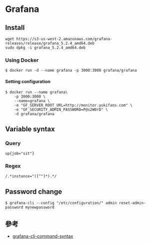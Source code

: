 # Grafana

## Install

```
wget https://s3-us-west-2.amazonaws.com/grafana-releases/release/grafana_5.2.4_amd64.deb 
sudo dpkg -i grafana_5.2.4_amd64.deb 
```

### Using Docker

```
$ docker run -d --name grafana -p 3000:3000 grafana/grafana
```

#### Setting configuration

```
$ docker run --name grafana\
    -p 3000:3000 \
    --name=grafana \
    -e "GF_SERVER_ROOT_URL=http://monitor.yukifans.com" \
    -e "GF_SECURITY_ADMIN_PASSWORD=P@s2W0rD" \
    -d grafana/grafana
```

## Variable syntax

### Query

```
up{job="sit"}
```

### Regex

```
/.*instance="([^"]*).*/
```

## Password change

```
$ grafana-cli --config "/etc/configuration/" admin reset-admin-password mynewpassword
```

## 參考 

- [grafana-cli-command-syntax](https://grafana.com/docs/grafana/latest/administration/cli/#grafana-cli-command-syntax)